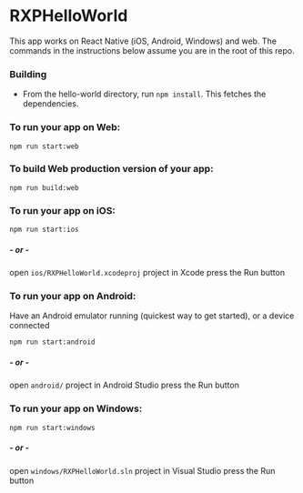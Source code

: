 # RXPHelloWorld

This app works on React Native (iOS, Android, Windows) and web.
The commands in the instructions below assume you are in the root of this repo.

### Building

- From the hello-world directory, run `npm install`. This fetches the dependencies.

### To run your app on Web:
  ```shell
  npm run start:web
  ```

### To build Web production version of your app:
  ```shell
  npm run build:web
  ```

### To run your app on iOS:
  ```shell
  npm run start:ios
  ```
##### - or -
  open `ios/RXPHelloWorld.xcodeproj` project in Xcode
  press the Run button

### To run your app on Android:
Have an Android emulator running (quickest way to get started), or a device connected

  ```shell
  npm run start:android
  ```
#####  - or -
  open `android/` project in Android Studio
  press the Run button

### To run your app on Windows:
  ```shell
  npm run start:windows
  ```
##### - or -
  open `windows/RXPHelloWorld.sln` project in Visual Studio
  press the Run button

